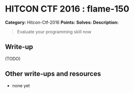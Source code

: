 # HITCON CTF 2016 : flame-150

**Category:** Hitcon-Ctf-2016
**Points:** 
**Solves:** 
**Description:**

> Evaluate your programming skill now


## Write-up

(TODO)

## Other write-ups and resources

* none yet

